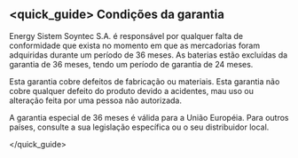 ## <quick_guide> Condições da garantia

Energy Sistem Soyntec S.A. é responsável por qualquer falta de conformidade que exista no momento em que as mercadorias foram adquiridas durante um período de 36 meses. As baterias estão excluídas da garantia de 36 meses, tendo um período de garantia de 24 meses.

Esta garantia cobre defeitos de fabricação ou materiais. Esta garantia não cobre qualquer defeito do produto devido a acidentes, mau uso ou alteração feita por uma pessoa não autorizada.

 A garantia especial de 36 meses é válida para a União Européia. Para outros países, consulte a sua legislação específica ou o seu distribuidor local.

</quick_guide>
